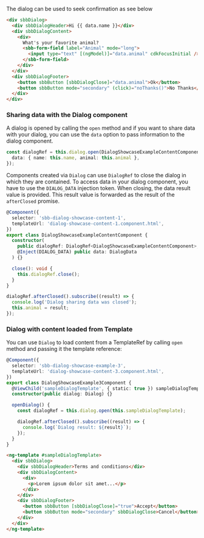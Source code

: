 The dialog can be used to seek confirmation as see below

```html
<div sbbDialog>
  <div sbbDialogHeader>Hi {{ data.name }}</div>
  <div sbbDialogContent>
    <div>
      What's your favorite animal?
      <sbb-form-field label="Animal" mode="long">
        <input type="text" [(ngModel)]="data.animal" cdkFocusInitial />
      </sbb-form-field>
    </div>
  </div>
  <div sbbDialogFooter>
    <button sbbButton [sbbDialogClose]="data.animal">Ok</button>
    <button sbbButton mode="secondary" (click)="noThanks()">No Thanks</button>
  </div>
</div>
```

### Sharing data with the Dialog component

A dialog is opened by calling the `open` method and if you want to share data with your dialog,
you can use the `data` option to pass information to the dialog component.

```ts
const dialogRef = this.dialog.open(DialogShowcaseExampleContentComponent, {
  data: { name: this.name, animal: this.animal },
});
```

Components created via `Dialog` can use `DialogRef` to close the dialog in which they are
contained. To access data in your dialog component, you have to use the `DIALOG_DATA` injection
token. When closing, the data result value is provided. This result value is forwarded as the
result of the `afterClosed` promise.

```ts
@Component({
  selector: 'sbb-dialog-showcase-content-1',
  templateUrl: 'dialog-showcase-content-1.component.html',
})
export class DialogShowcaseExampleContentComponent {
  constructor(
    public dialogRef: DialogRef<DialogShowcaseExampleContentComponent>,
    @Inject(DIALOG_DATA) public data: DialogData
  ) {}

  close(): void {
    this.dialogRef.close();
  }
}
```

```ts
dialogRef.afterClosed().subscribe((result) => {
  console.log('Dialog sharing data was closed');
  this.animal = result;
});
```

### Dialog with content loaded from Template

You can use `Dialog` to load content from a TemplateRef by calling `open` method and
passing it the template reference:

```ts
@Component({
  selector: 'sbb-dialog-showcase-example-3',
  templateUrl: 'dialog-showcase-content-3.component.html',
})
export class DialogShowcaseExample3Component {
  @ViewChild('sampleDialogTemplate', { static: true }) sampleDialogTemplate: TemplateRef<any>;
  constructor(public dialog: Dialog) {}

  openDialog() {
    const dialogRef = this.dialog.open(this.sampleDialogTemplate);

    dialogRef.afterClosed().subscribe((result) => {
      console.log(`Dialog result: ${result}`);
    });
  }
}
```

```html
<ng-template #sampleDialogTemplate>
  <div sbbDialog>
    <div sbbDialogHeader>Terms and conditions</div>
    <div sbbDialogContent>
      <div>
        <p>Lorem ipsum dolor sit amet...</p>
      </div>
    </div>
    <div sbbDialogFooter>
      <button sbbButton [sbbDialogClose]="true">Accept</button>
      <button sbbButton mode="secondary" sbbDialogClose>Cancel</button>
    </div>
  </div>
</ng-template>
```

